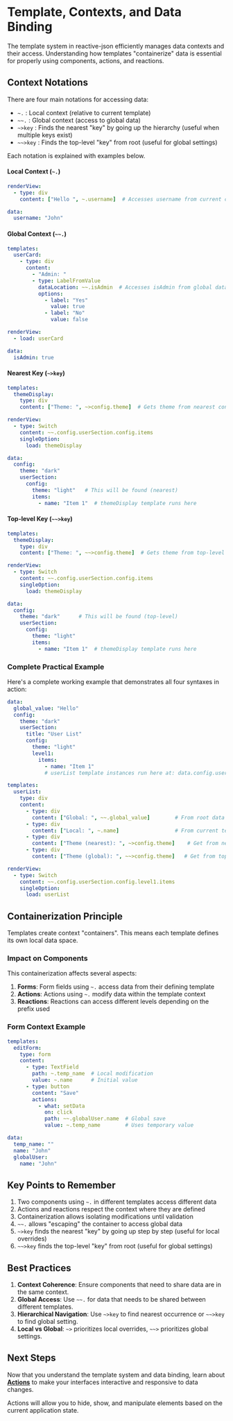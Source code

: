 # Template, Contexts, and Data Binding

The template system in reactive-json efficiently manages data contexts and their access. Understanding how templates "containerize" data is essential for properly using components, actions, and reactions.

## Context Notations

There are four main notations for accessing data:

- `~.` : Local context (relative to current template)
- `~~.` : Global context (access to global data)
- `~>key` : Finds the nearest "key" by going up the hierarchy (useful when multiple keys exist)
- `~~>key` : Finds the top-level "key" from root (useful for global settings)

Each notation is explained with examples below.

#### Local Context (`~.`)

```yaml
renderView:
  - type: div
    content: ["Hello ", ~.username]  # Accesses username from current context

data:
  username: "John"
```

#### Global Context (`~~.`)

```yaml
templates:
  userCard:
    - type: div
      content:
        - "Admin: "
        - type: LabelFromValue
          dataLocation: ~~.isAdmin  # Accesses isAdmin from global data
          options:
            - label: "Yes"
              value: true
            - label: "No"
              value: false

renderView:
  - load: userCard

data:
  isAdmin: true
```

#### Nearest Key (`~>key`)

```yaml
templates:
  themeDisplay:
    type: div
    content: ["Theme: ", ~>config.theme]  # Gets theme from nearest config

renderView:
  - type: Switch
    content: ~~.config.userSection.config.items
    singleOption:
      load: themeDisplay

data:
  config:
    theme: "dark"
    userSection:
      config:
        theme: "light"   # This will be found (nearest)
        items:
          - name: "Item 1"  # themeDisplay template runs here
```

#### Top-level Key (`~~>key`)

```yaml
templates:
  themeDisplay:
    type: div
    content: ["Theme: ", ~~>config.theme]  # Gets theme from top-level config

renderView:
  - type: Switch
    content: ~~.config.userSection.config.items
    singleOption:
      load: themeDisplay

data:
  config:
    theme: "dark"      # This will be found (top-level)
    userSection:
      config:
        theme: "light"
        items:
          - name: "Item 1"  # themeDisplay template runs here
```

### Complete Practical Example

Here's a complete working example that demonstrates all four syntaxes in action:

```yaml
data:
  global_value: "Hello"
  config:
    theme: "dark"
    userSection:
      title: "User List"
      config:
        theme: "light"
        level1:
          items:
            - name: "Item 1"
            # userList template instances run here at: data.config.userSection.config.level1.items

templates:
  userList:
    type: div
    content:
      - type: div
        content: ["Global: ", ~~.global_value]        # From root data
      - type: div  
        content: ["Local: ", ~.name]                  # From current template
      - type: div
        content: ["Theme (nearest): ", ~>config.theme]    # Get from nearest config → "light"
      - type: div
        content: ["Theme (global): ", ~~>config.theme]   # Get from top-level config → "dark"

renderView:
  - type: Switch
    content: ~~.config.userSection.config.level1.items
    singleOption:
      load: userList
```

## Containerization Principle

Templates create context "containers". This means each template defines its own local data space.

### Impact on Components

This containerization affects several aspects:

1. **Forms**: Form fields using `~.` access data from their defining template
2. **Actions**: Actions using `~.` modify data within the template context
3. **Reactions**: Reactions can access different levels depending on the prefix used

### Form Context Example

```yaml
templates:
  editForm:
    type: form
    content:
      - type: TextField
        path: ~.temp_name  # Local modification
        value: ~.name      # Initial value
      - type: button
        content: "Save"
        actions:
          - what: setData
            on: click
            path: ~~.globalUser.name  # Global save
            value: ~.temp_name        # Uses temporary value

data:
  temp_name: ""
  name: "John"
  globalUser:
    name: "John"
```

## Key Points to Remember

1. Two components using `~.` in different templates access different data
2. Actions and reactions respect the context where they are defined
3. Containerization allows isolating modifications until validation
4. `~~.` allows "escaping" the container to access global data
5. `~>key` finds the nearest "key" by going up step by step (useful for local overrides)
6. `~~>key` finds the top-level "key" from root (useful for global settings)

## Best Practices

1. **Context Coherence**: Ensure components that need to share data are in the same context.
2. **Global Access**: Use `~~.` for data that needs to be shared between different templates.
3. **Hierarchical Navigation**: Use `~>key` to find nearest occurrence or `~~>key` to find global setting.
4. **Local vs Global**: `~>` prioritizes local overrides, `~~>` prioritizes global settings.

## Next Steps

Now that you understand the template system and data binding, learn about **[Actions](./actions.md)** to make your interfaces interactive and responsive to data changes.

Actions will allow you to hide, show, and manipulate elements based on the current application state. 